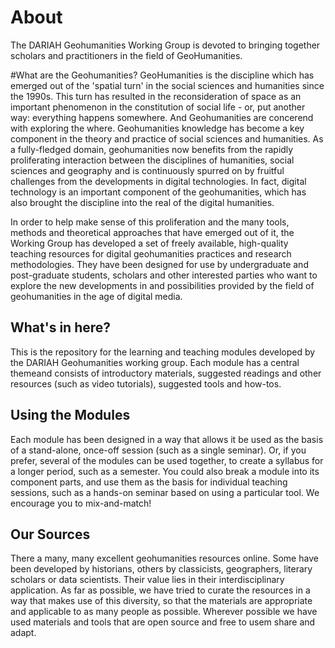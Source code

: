 # About

The DARIAH Geohumanities Working Group is devoted to bringing together scholars and practitioners in the field of GeoHumanities. 

#What are the Geohumanities?
GeoHumanities is the discipline which has emerged out of the 'spatial turn' in the social sciences and humanities since the 1990s. This turn has resulted in the reconsideration of space as an important phenomenon in the constitution of social life - or, put another way: everything happens somewhere. And Geohumanities are concerend with exploring the where. 
Geohumanities knowledge has become a key component in the theory and practice of social sciences and humanities. As a fully-fledged domain, geohumanities now benefits from the rapidly proliferating interaction between the disciplines of humanities, social sciences and geography and is continuously spurred on by fruitful challenges from the developments in digital technologies. In fact, digital technology is an important component of the geohumanities, which has also brought the discipline into the real of the digital humanities.

In order to help make sense of this proliferation and the many tools, methods and theoretical approaches that have emerged out of it, the Working Group has developed a set of freely available, high-quality teaching resources for digital geohumanities practices and research methodologies. They have been designed for use by undergraduate and post-graduate students, scholars and other interested parties who want to explore the new developments in and possibilities provided by the field of geohumanities in the age of digital media.

## What's in here?
This is the repository for the learning and teaching modules developed by the DARIAH Geohumanities working group. Each module has a central themeand consists of introductory materials, suggested readings and other resources (such as video tutorials), suggested tools and how-tos.

## Using the Modules
Each module has been designed in a way that allows it be used as the basis of a stand-alone, once-off session (such as a single seminar).
Or, if you prefer, several of the modules can be used together, to create a syllabus for a longer period, such as a semester. 
You could also break a module into its component parts, and use them as the basis for individual teaching sessions, 
such as a hands-on seminar based on using a particular tool. 
We encourage you to mix-and-match!

## Our Sources
There a many, many excellent geohumanities resources online. Some have been developed by historians, others by classicists, geographers, literary scholars or data scientists. Their value lies in their interdisciplinary application. As far as possible, we have tried to curate the resources in a way that makes use of this diversity, so that the materials are appropriate and applicable to as many people as possible. Wherever possible we have used materials and tools that are open source and free to usem share and adapt. 
